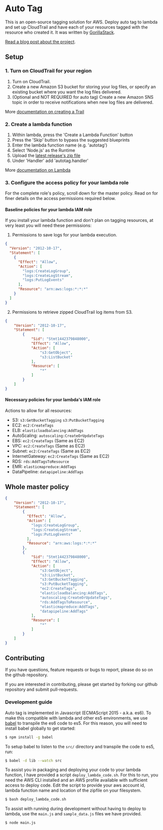 # Auto Tag

This is an open-source tagging solution for AWS.  Deploy auto tag to lambda and set up CloudTrail and have each of your resources tagged with the resource who created it.  It was written by [GorillaStack](http://www.gorillastack.com/).

[Read a blog post about the project](http://blog.gorillastack.com/gorillastack-presents-auto-tag).

## Setup

### 1. Turn on CloudTrail for your region

1. Turn on CloudTrail.
2. Create a new Amazon S3 bucket for storing your log files, or specify an existing bucket where you want the log files delivered.
3. (Optional and NOT REQUIRED for auto tag) Create a new Amazon SNS topic in order to receive notifications when new log files are delivered.

More [documentation on creating a Trail](https://docs.aws.amazon.com/awscloudtrail/latest/userguide/cloudtrail-create-and-update-a-trail.html)

### 2. Create a lambda function

1. Within lambda, press the 'Create a Lambda Function' button
2. Press the 'Skip' button to bypass the suggested blueprints
3. Enter the lambda function name (e.g. 'autotag')
4. Select 'Node.js' as the Runtime
5. Upload the [latest release's zip file](https://github.com/GorillaStack/auto-tag/releases)
6. Under 'Handler' add 'autotag.handler'

More [documentation on Lambda](https://docs.aws.amazon.com/lambda/latest/dg/getting-started.html)

### 3. Configure the access policy for your lambda role

For the complete role's policy, scroll down for the master policy.  Read on for finer details on the access permissions required below.

#### Baseline policies for your lambda IAM role

If you install your lambda function and don't plan on tagging resources, at very least you will need these permissions:

1. Permissions to save logs for your lambda execution.
```json
{
  "Version": "2012-10-17",
  "Statement": [
    {
      "Effect": "Allow",
      "Action": [
        "logs:CreateLogGroup",
        "logs:CreateLogStream",
        "logs:PutLogEvents"
      ],
      "Resource": "arn:aws:logs:*:*:*"
    }
  ]
}
```

2. Permissions to retrieve zipped CloudTrail log items from S3.
```json
{
    "Version": "2012-10-17",
    "Statement": [
        {
            "Sid": "Stmt1442379848000",
            "Effect": "Allow",
            "Action": [
                "s3:GetObject",
                "s3:ListBucket"
            ],
            "Resource": [
                "*"
            ]
        }
    ]
}
```


#### Necessary policies for your lambda's IAM role
Actions to allow for all resources:

* S3: `s3:GetBucketTagging`
      `s3:PutBucketTagging`
* EC2: `ec2:CreateTags`
* ELB: `elasticloadbalancing:AddTags`
* AutoScaling: `autoscaling:CreateOrUpdateTags`
* EBS: `ec2:CreateTags` (Same as EC2)
* VPC: `ec2:CreateTags` (Same as EC2)
* Subnet: `ec2:CreateTags` (Same as EC2)
* InternetGateway: `ec2:CreateTags` (Same as EC2)
* RDS: `rds:AddTagsToResource`
* EMR: `elasticmapreduce:AddTags`
* DataPipeline: `datapipeline:AddTags`

## Whole master policy
```json
{
    "Version": "2012-10-17",
    "Statement": [
        {
          "Effect": "Allow",
          "Action": [
            "logs:CreateLogGroup",
            "logs:CreateLogStream",
            "logs:PutLogEvents"
          ],
          "Resource": "arn:aws:logs:*:*:*"
        },
        {
            "Sid": "Stmt1442379848000",
            "Effect": "Allow",
            "Action": [
                "s3:GetObject",
                "s3:ListBucket",
                "s3:GetBucketTagging",
                "s3:PutBucketTagging",
                "ec2:CreateTags",
                "elasticloadbalancing:AddTags",
                "autoscaling:CreateOrUpdateTags",
                "rds:AddTagsToResource",
                "elasticmapreduce:AddTags",
                "datapipeline:AddTags"
            ],
            "Resource": [
                "*"
            ]
        }
    ]
}
```

## Contributing

If you have questions, feature requests or bugs to report, please do so on the github repository.

If you are interested in contributing, please get started by forking our github repository and submit pull-requests.

### Development guide

Auto tag is implemented in Javascript (ECMAScript 2015 - a.k.a. es6).  To make this compatible with lambda and other es5 environments, we use [babel](https://babeljs.io/) to transpile the es6 code to es5.  For this reason, you will need to install babel globally to get started:

```bash
$ npm install -g babel
```

To setup babel to listen to the `src/` directory and transpile the code to es5, run:

```bash
$ babel -d lib --watch src  
```

To assist you in packaging and deploying your code to your lambda function, I have provided a script `deploy_lambda_code.sh`.  For this to run, you need the AWS CLI installed and an AWS profile available with sufficient access to deploy code.  Edit the script to provide your aws account id, lambda function name and location of the zipfile on your filesystem.

```bash
$ bash deploy_lambda_code.sh
```

To assist with running during development without having to deploy to lambda, use the `main.js` and `sample_data.js` files we have provided.

```bash
$ node main.js
```
